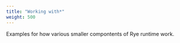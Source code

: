 ```yaml
---
title: "Working with*"
weight: 500
---
```


Examples for how various smaller compontents of Rye runtime work.
